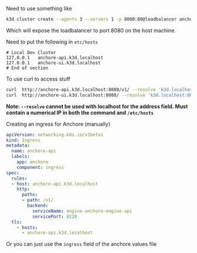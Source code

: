 
Need to use something like
```sh
k3d cluster create --agents 3 --servers 1 -p 8080:80@loadbalancer anchore
```

Which will expose the loadbalancer to port 8080 on the host machine.

Need to put the following in `etc/hosts`
```
# Local Dev Cluster
127.0.0.1   anchore-api.k3d.localhost
127.0.0.1   anchore-ui.k3d.localhost
# End of section
```

To use curl to access stuff
```sh
curl  http://anchore-api.k3d.localhost:8080/v1/ --resolve 'k3d.localhost:8080:127.0.0.1'
curl  http://anchore-ui.k3d.localhost:8080/ --resolve 'k3d.localhost:8080:127.0.0.1'
```

__Note: `--resolve` cannot be used with localhost for the address field. Must contain a numerical IP in both the command and `/etc/hosts`__


Creating an ingress for Anchore (manually)
```yaml
apiVersion: networking.k8s.io/v1beta1
kind: Ingress
metadata:
  name: anchore-api
  labels:
    app: anchore
    component: ingress
spec:
  rules:
  - host: anchore-api.k3d.localhost
    http:
      paths:
      - path: /v1/
        backend:
          serviceName: engine-anchore-engine-api
          servicePort: 8228
  tls:
    - hosts:
      - anchore-api.k3d.localhost
```

Or you can just use the `ingress` field of the anchore values file
